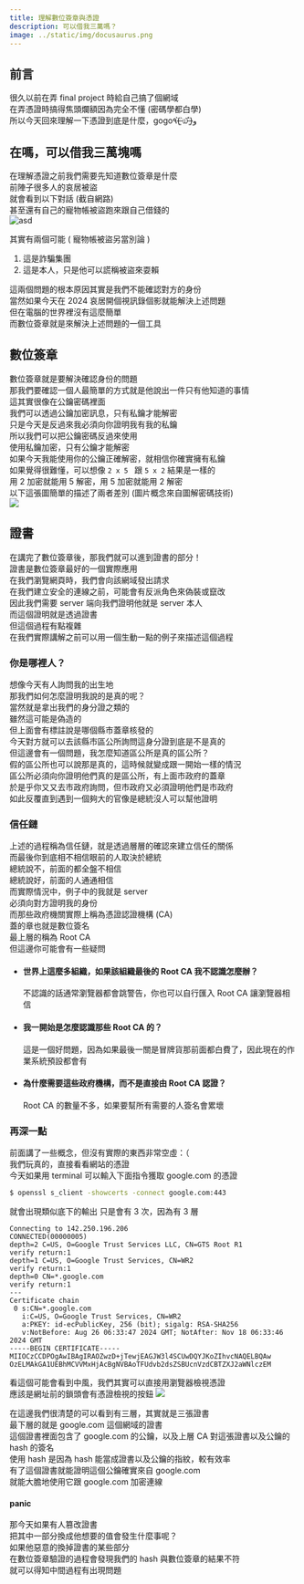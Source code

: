 ```yaml
---
title: 理解數位簽章與憑證
description: 可以借我三萬嗎？
image: ../static/img/docusaurus.png
---
```



## 前言
很久以前在弄 final project 時給自己搞了個網域  
在弄憑證時搞得焦頭爛額因為完全不懂 (密碼學都白學)  
所以今天回來理解一下憑證到底是什麼，gogo٩(˃̶͈̀௰˂̶͈́)و  


## 在嗎，可以借我三萬塊嗎
在理解憑證之前我們需要先知道數位簽章是什麼  
前陣子很多人的哀居被盜  
就會看到以下對話 (截自網路)  
甚至還有自己的寵物帳被盜跑來跟自己借錢的  
![asd](./img/ds-cert/ruthere.jpg)  

其實有兩個可能 ( 寵物帳被盜另當別論 )  
1. 這是詐騙集團
2. 這是本人，只是他可以謊稱被盜來耍賴     


這兩個問題的根本原因其實是我們不能確認對方的身份  
當然如果今天在 2024 哀居開個視訊錄個影就能解決上述問題  
但在電腦的世界裡沒有這麼簡單  
而數位簽章就是來解決上述問題的一個工具  

## 數位簽章

數位簽章就是要解決確認身份的問題    
那我們要確認一個人最簡單的方式就是他說出一件只有他知道的事情  
這其實很像在公鑰密碼裡面  
我們可以透過公鑰加密訊息，只有私鑰才能解密   
只是今天是反過來我必須向你證明我有我的私鑰  
所以我們可以把公鑰密碼反過來使用  
使用私鑰加密，只有公鑰才能解密  
如果今天我能使用你的公鑰正確解密，就相信你確實擁有私鑰  
如果覺得很難懂，可以想像 `2 x 5 ` 跟 `5 x 2` 結果是一樣的  
用 2 加密就能用 5 解密，用 5 加密就能用 2 解密  
以下這張圖簡單的描述了兩者差別 (圖片概念來自圖解密碼技術)  
![](./img/ds-cert/compare.png)

## 證書  

在講完了數位簽章後，那我們就可以進到證書的部分！  
證書是數位簽章最好的一個實際應用  
在我們瀏覽網頁時，我們會向該網域發出請求  
在我們建立安全的連線之前，可能會有反派角色來偽裝或竄改  
因此我們需要 server 端向我們證明他就是 server 本人  
而這個證明就是透過證書  
但這個過程有點複雜  
在我們實際講解之前可以用一個生動一點的例子來描述這個過程  

### 你是哪裡人？
想像今天有人詢問我的出生地  
那我們如何怎麼證明我說的是真的呢？  
當然就是拿出我們的身分證之類的  
雖然這可能是偽造的  
但上面會有標註說是哪個縣市蓋章核發的  
今天對方就可以去該縣市區公所詢問這身分證到底是不是真的  
但這邊會有一個問題，我怎麼知道區公所是真的區公所？  
假的區公所也可以說那是真的，這時候就變成跟一開始一樣的情況  
區公所必須向你證明他們真的是區公所，有上面市政府的蓋章     
於是乎你又又去市政府詢問，但市政府又必須證明他們是市政府    
如此反覆直到遇到一個夠大的官像是總統沒人可以幫他證明  

### 信任鏈  
上述的過程稱為信任鏈，就是透過層層的確認來建立信任的關係  
而最後你到底相不相信眼前的人取決於總統  
總統說不，前面的都全盤不相信  
總統說好，前面的人通通相信  
而實際情況中，例子中的我就是 server  
必須向對方證明我的身份   
而那些政府機關實際上稱為憑證認證機構 (CA)   
蓋的章也就是數位簽名  
最上層的稱為 Root CA   
但這邊你可能會有一些疑問  
* #### 世界上這麼多組織，如果該組織最後的 Root CA 我不認識怎麼辦？   
  不認識的話通常瀏覽器都會跳警告，你也可以自行匯入 Root CA 讓瀏覽器相信  
* #### 我一開始是怎麼認識那些 Root CA 的？  
  這是一個好問題，因為如果最後一關是冒牌貨那前面都白費了，因此現在的作業系統預設都會有
* #### 為什麼需要這些政府機構，而不是直接由 Root CA 認證？
  Root CA 的數量不多，如果要幫所有需要的人簽名會累壞

### 再深一點
前面講了一些概念，但沒有實際的東西非常空虛：（   
我們玩真的，直接看看網站的憑證  
今天如果用 terminal 可以輸入下面指令獲取 google.com 的憑證 
```sh
$ openssl s_client -showcerts -connect google.com:443  
```
就會出現類似底下的輸出
只是會有 3 次，因為有 3 層  
```
Connecting to 142.250.196.206
CONNECTED(00000005)
depth=2 C=US, O=Google Trust Services LLC, CN=GTS Root R1
verify return:1
depth=1 C=US, O=Google Trust Services, CN=WR2
verify return:1
depth=0 CN=*.google.com
verify return:1
---
Certificate chain
 0 s:CN=*.google.com
   i:C=US, O=Google Trust Services, CN=WR2
   a:PKEY: id-ecPublicKey, 256 (bit); sigalg: RSA-SHA256
   v:NotBefore: Aug 26 06:33:47 2024 GMT; NotAfter: Nov 18 06:33:46 2024 GMT
-----BEGIN CERTIFICATE-----
MIIOCzCCDPOgAwIBAgIRAOZwzD+jTewjEAGJW3l4SCUwDQYJKoZIhvcNAQELBQAw
OzELMAkGA1UEBhMCVVMxHjAcBgNVBAoTFUdvb2dsZSBUcnVzdCBTZXJ2aWNlczEM
```

看這個可能會看到中風，我們其實可以直接用瀏覽器檢視憑證  
應該是網址前的鎖頭會有憑證檢視的按鈕
![](./img/ds-cert/google.png)  

在這邊我們很清楚的可以看到有三層，其實就是三張證書  
最下層的就是 google.com 這個網域的證書  
這個證書裡面包含了 google.com 的公鑰，以及上層 CA 對這張證書以及公鑰的 hash 的簽名    
使用 hash 是因為 hash 能當成證書以及公鑰的指紋，較有效率   
有了這個證書就能證明這個公鑰確實來自 google.com  
就能大膽地使用它跟 google.com 加密連線  

#### panic
那今天如果有人篡改證書  
把其中一部分換成他想要的值會發生什麼事呢？  
如果他惡意的換掉證書的某些部分  
在數位簽章驗證的過程會發現我們的 hash 與數位簽章的結果不符  
就可以得知中間過程有出現問題  


